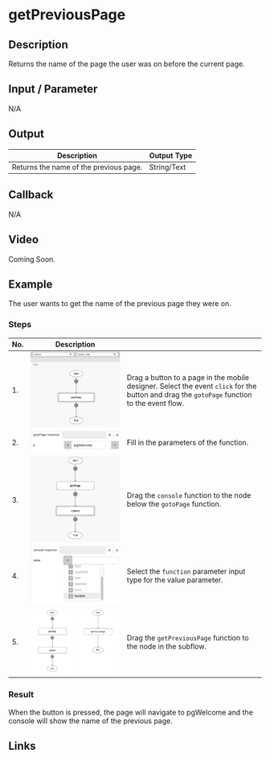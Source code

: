 # getPreviousPage

## Description

Returns the name of the page the user was on before the current page.

## Input / Parameter

N/A

## Output

| Description | Output Type |
| ------ | ------ |
| Returns the name of the previous page. | String/Text |

## Callback

N/A

## Video

Coming Soon.

<!-- Format: [![Video]({image-path})]({url-link}) -->

## Example

The user wants to get the name of the previous page they were on.

<!-- Share a scenario, like a user requirements. -->

### Steps

| No. | Description |  |
| ------ | ------ | ------ |
| 1. | ![](./getPreviousPage-step-1.png) | Drag a button to a page in the mobile designer. Select the event `click` for the button and drag the `gotoPage` function to the event flow. |
| 2. | ![](./getPreviousPage-step-2.png) | Fill in the parameters of the function. |
| 3. | ![](./getPreviousPage-step-3.png) | Drag the `console` function to the node below the `gotoPage` function. |
| 4. | ![](./getPreviousPage-step-4.png) | Select the `function` parameter input type for the value parameter. |
| 5. | ![](./getPreviousPage-step-5.png) | Drag the `getPreviousPage` function to the node in the subflow. |

<!-- Show the steps and share some screenshots.

1. .....

Format: ![]({image-path}) -->

### Result

When the button is pressed, the page will navigate to pgWelcome and the console will show the name of the previous page.

<!-- Explain the output.

Format: ![]({image-path}) -->

## Links